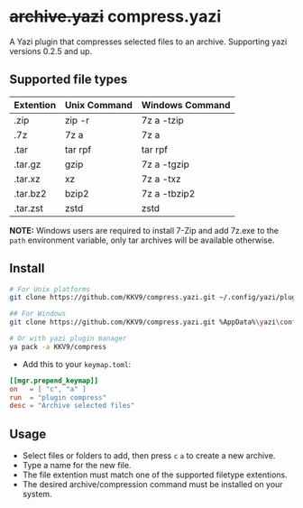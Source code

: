# ~~archive.yazi~~ compress.yazi

A Yazi plugin that compresses selected files to an archive. Supporting yazi versions 0.2.5 and up.

## Supported file types

| Extention     | Unix Command  | Windows Command |
| ------------- | ------------- | --------------- |
| .zip          | zip -r        | 7z a -tzip      |
| .7z           | 7z a          | 7z a            |
| .tar          | tar rpf       | tar rpf         |
| .tar.gz       | gzip          | 7z a -tgzip     |
| .tar.xz       | xz            | 7z a -txz       |
| .tar.bz2      | bzip2         | 7z a -tbzip2    |
| .tar.zst      | zstd          | zstd            |


**NOTE:** Windows users are required to install 7-Zip and add 7z.exe to the `path` environment variable, only tar archives will be available otherwise.


## Install

```bash
# For Unix platforms
git clone https://github.com/KKV9/compress.yazi.git ~/.config/yazi/plugins/compress.yazi

## For Windows
git clone https://github.com/KKV9/compress.yazi.git %AppData%\yazi\config\plugins\compress.yazi

# Or with yazi plugin manager
ya pack -a KKV9/compress
```

- Add this to your `keymap.toml`:

```toml
[[mgr.prepend_keymap]]
on   = [ "c", "a" ]
run  = "plugin compress"
desc = "Archive selected files"
```

## Usage

 - Select files or folders to add, then press `c` `a` to create a new archive.
 - Type a name for the new file. 
 - The file extention must match one of the supported filetype extentions.
 - The desired archive/compression command must be installed on your system.
